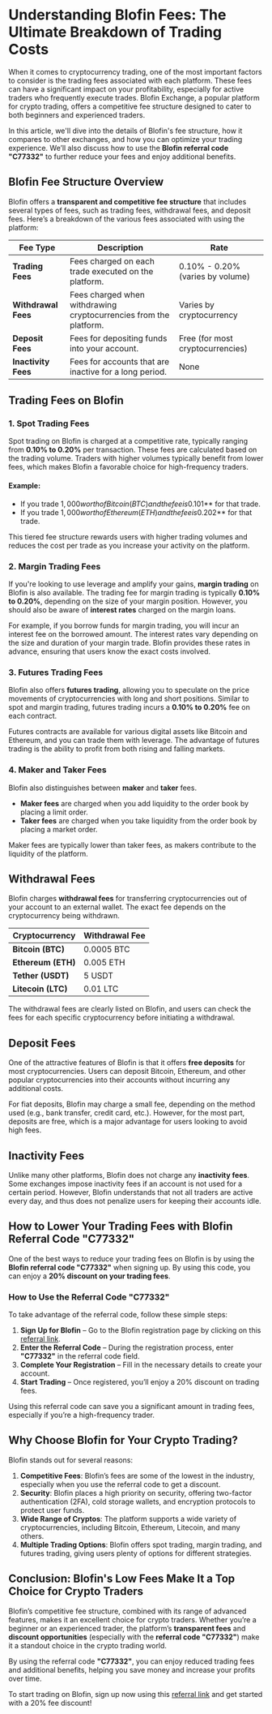 # Understanding Blofin Fees: The Ultimate Breakdown of Trading Costs

When it comes to cryptocurrency trading, one of the most important factors to consider is the trading fees associated with each platform. These fees can have a significant impact on your profitability, especially for active traders who frequently execute trades. Blofin Exchange, a popular platform for crypto trading, offers a competitive fee structure designed to cater to both beginners and experienced traders.

In this article, we'll dive into the details of Blofin's fee structure, how it compares to other exchanges, and how you can optimize your trading experience. We’ll also discuss how to use the **Blofin referral code "C77332"** to further reduce your fees and enjoy additional benefits.

## Blofin Fee Structure Overview

Blofin offers a **transparent and competitive fee structure** that includes several types of fees, such as trading fees, withdrawal fees, and deposit fees. Here’s a breakdown of the various fees associated with using the platform:

| **Fee Type**         | **Description**                                                | **Rate**                         |
|----------------------|----------------------------------------------------------------|----------------------------------|
| **Trading Fees**     | Fees charged on each trade executed on the platform.           | 0.10% - 0.20% (varies by volume)|
| **Withdrawal Fees**  | Fees charged when withdrawing cryptocurrencies from the platform. | Varies by cryptocurrency        |
| **Deposit Fees**     | Fees for depositing funds into your account.                   | Free (for most cryptocurrencies)|
| **Inactivity Fees**  | Fees for accounts that are inactive for a long period.         | None                            |

## Trading Fees on Blofin

### 1. **Spot Trading Fees**
Spot trading on Blofin is charged at a competitive rate, typically ranging from **0.10% to 0.20%** per transaction. These fees are calculated based on the trading volume. Traders with higher volumes typically benefit from lower fees, which makes Blofin a favorable choice for high-frequency traders.

#### Example:
- If you trade $1,000 worth of Bitcoin (BTC) and the fee is 0.10%, your fee would be **$1** for that trade.
- If you trade $1,000 worth of Ethereum (ETH) and the fee is 0.20%, your fee would be **$2** for that trade.

This tiered fee structure rewards users with higher trading volumes and reduces the cost per trade as you increase your activity on the platform.

### 2. **Margin Trading Fees**
If you're looking to use leverage and amplify your gains, **margin trading** on Blofin is also available. The trading fee for margin trading is typically **0.10% to 0.20%**, depending on the size of your margin position. However, you should also be aware of **interest rates** charged on the margin loans.

For example, if you borrow funds for margin trading, you will incur an interest fee on the borrowed amount. The interest rates vary depending on the size and duration of your margin trade. Blofin provides these rates in advance, ensuring that users know the exact costs involved.

### 3. **Futures Trading Fees**
Blofin also offers **futures trading**, allowing you to speculate on the price movements of cryptocurrencies with long and short positions. Similar to spot and margin trading, futures trading incurs a **0.10% to 0.20%** fee on each contract.

Futures contracts are available for various digital assets like Bitcoin and Ethereum, and you can trade them with leverage. The advantage of futures trading is the ability to profit from both rising and falling markets.

### 4. **Maker and Taker Fees**
Blofin also distinguishes between **maker** and **taker** fees. 

- **Maker fees** are charged when you add liquidity to the order book by placing a limit order.
- **Taker fees** are charged when you take liquidity from the order book by placing a market order.

Maker fees are typically lower than taker fees, as makers contribute to the liquidity of the platform.

## Withdrawal Fees

Blofin charges **withdrawal fees** for transferring cryptocurrencies out of your account to an external wallet. The exact fee depends on the cryptocurrency being withdrawn.

| **Cryptocurrency**    | **Withdrawal Fee**       |
|-----------------------|--------------------------|
| **Bitcoin (BTC)**      | 0.0005 BTC               |
| **Ethereum (ETH)**     | 0.005 ETH                |
| **Tether (USDT)**      | 5 USDT                   |
| **Litecoin (LTC)**     | 0.01 LTC                 |

The withdrawal fees are clearly listed on Blofin, and users can check the fees for each specific cryptocurrency before initiating a withdrawal.

## Deposit Fees

One of the attractive features of Blofin is that it offers **free deposits** for most cryptocurrencies. Users can deposit Bitcoin, Ethereum, and other popular cryptocurrencies into their accounts without incurring any additional costs.

For fiat deposits, Blofin may charge a small fee, depending on the method used (e.g., bank transfer, credit card, etc.). However, for the most part, deposits are free, which is a major advantage for users looking to avoid high fees.

## Inactivity Fees

Unlike many other platforms, Blofin does not charge any **inactivity fees**. Some exchanges impose inactivity fees if an account is not used for a certain period. However, Blofin understands that not all traders are active every day, and thus does not penalize users for keeping their accounts idle.

## How to Lower Your Trading Fees with Blofin Referral Code "C77332"

One of the best ways to reduce your trading fees on Blofin is by using the **Blofin referral code "C77332"** when signing up. By using this code, you can enjoy a **20% discount on your trading fees**.

### How to Use the Referral Code "C77332"

To take advantage of the referral code, follow these simple steps:

1. **Sign Up for Blofin** – Go to the Blofin registration page by clicking on this [referral link](https://blofin.com/register?referral_code=C77332).
2. **Enter the Referral Code** – During the registration process, enter **"C77332"** in the referral code field.
3. **Complete Your Registration** – Fill in the necessary details to create your account.
4. **Start Trading** – Once registered, you’ll enjoy a 20% discount on trading fees.

Using this referral code can save you a significant amount in trading fees, especially if you’re a high-frequency trader.

## Why Choose Blofin for Your Crypto Trading?

Blofin stands out for several reasons:

1. **Competitive Fees**: Blofin’s fees are some of the lowest in the industry, especially when you use the referral code to get a discount.
2. **Security**: Blofin places a high priority on security, offering two-factor authentication (2FA), cold storage wallets, and encryption protocols to protect user funds.
3. **Wide Range of Cryptos**: The platform supports a wide variety of cryptocurrencies, including Bitcoin, Ethereum, Litecoin, and many others.
4. **Multiple Trading Options**: Blofin offers spot trading, margin trading, and futures trading, giving users plenty of options for different strategies.

## Conclusion: Blofin's Low Fees Make It a Top Choice for Crypto Traders

Blofin’s competitive fee structure, combined with its range of advanced features, makes it an excellent choice for crypto traders. Whether you’re a beginner or an experienced trader, the platform’s **transparent fees** and **discount opportunities** (especially with the **referral code "C77332"**) make it a standout choice in the crypto trading world.

By using the referral code **"C77332"**, you can enjoy reduced trading fees and additional benefits, helping you save money and increase your profits over time.

To start trading on Blofin, sign up now using this [referral link](https://blofin.com/register?referral_code=C77332) and get started with a 20% fee discount!

